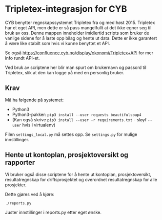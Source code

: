 # Tripletex-integrasjon for CYB
CYB benytter regnskapssystemet Tripletex fra og med høst 2015. Tripletex har et eget API,
men dette er så pass mangelfullt at det ikke egner seg til bruk av oss. Denne mappen inneholder imidlertid
scripts som bruker de vanlige sidene for å laste opp bilag og hente ut data. Dette er ikke
garantert å være like stabilt som hvis vi kunne benyttet et API.

Se også https://confluence.cyb.no/display/okonomi/Tripletex+API for mer info rundt API-et.

Ved bruk av scriptene her blir man spurt om brukernavn og passord til Tripletex, slik
at den kan logge på med en personlig bruker.

## Krav
Må ha følgende på systemet:
* Python3
* Python3-pakker: `pip3 install --user requests beautifulsoup4`
* (Kan også skrive `pip3 install --user -r requirements.txt` - sløyf `--user` hvis i virtualenv)

Filen `settings_local.py` må settes opp. Se `settings.py` for mulige innstillinger.

## Hente ut kontoplan, prosjektoversikt og rapporter
Vi bruker også disse scriptene for å hente ut kontoplan, prosjektoversikt, resultatregnskap for
driftsprosjektet og overordnet resultatregnskap for alle prosjekter.

Dette gjøres ved å kjøre:

```bash
./reports.py
```

Juster innstillinger i reports.py etter eget ønske.
